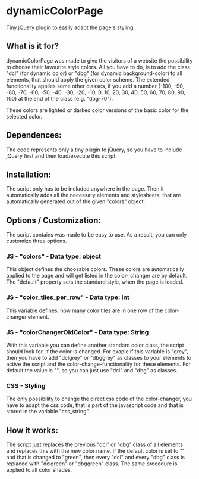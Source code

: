 # dynamicColorPage
Tiny jQuery plugin to easily adapt the page's styling

## What is it for?
dynamicColorPage was made to give the visitors of a website the possibility to choose their favourite style colors.
All you have to do, is to add the class "dcl" (for dynamic color) or "dbg" (for dynamic background-color) to all elements, 
that should apply the given color scheme. The extended functionality applies some other classes, if you add a number 
(-100, -90, -80, -70, -60, -50, -40, -30, -20, -10, 0, 10, 20, 30, 40, 50, 60, 70, 80, 90, 100) at the end of the class (e.g. "dbg-70"). 

These colors are lighted or darked color versions of the basic color for the selected color.

## Dependences:
The code represents only a tiny plugin to jQuery, so you have to include jQuery first and then load/execute this script.

## Installation:
The script only has to be included anywhere in the page. Then it automatically adds all the necessary elements and stylesheets, 
that are automatically generated out of the given "colors" object.

## Options / Customization:
The script contains was made to be easy to use. As a result, you can only customize three options.

### JS - "colors" - Data type: object
This object defines the choosable colors. These colors are automatically applied to the page and will get listed in the color-
changer are by default. The "default" property sets the standard style, when the page is loaded.
### JS - "color_tiles_per_row" - Data type: int
This variable defines, how many color tiles are in one row of the color-changer element.
### JS - "colorChangerOldColor" - Data type: String
With this variable you can define another standard color class, the script should look for, if the color is changed.
For exaple if this variable is "grey", then you have to add "dclgrey" or "dbggrey" as classes to your elements to active the script
and the color-change-functionality for these elements. For default the value is "", so you can just use "dcl" and "dbg" as classes.

### CSS - Styling
The only possibility to change the direct css code of the color-changer, you have to adapt the css code, that is part of the javascript
code and that is stored in the variable "css_string".

## How it works:
The script just replaces the previous "dcl" or "dbg" class of all elements and replaces this with the new color name.
If the default color is set to "" and that is changed to "green", then every "dcl" and every "dbg" class is replaced with "dclgreen" 
or "dbggreen" class. The same procedure is applied to all color shades.
